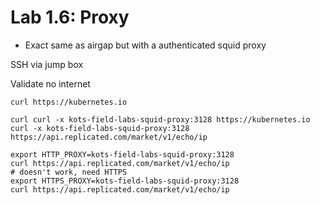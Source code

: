 Lab 1.6: Proxy
=========================================


- Exact same as airgap but with a authenticated squid proxy




SSH via jump box


Validate no internet

```shell
curl https://kubernetes.io
```

```shell
curl curl -x kots-field-labs-squid-proxy:3128 https://kubernetes.io
curl -x kots-field-labs-squid-proxy:3128 https://api.replicated.com/market/v1/echo/ip
```


```shell
export HTTP_PROXY=kots-field-labs-squid-proxy:3128
curl https://api.replicated.com/market/v1/echo/ip
# doesn't work, need HTTPS
export HTTPS_PROXY=kots-field-labs-squid-proxy:3128
curl https://api.replicated.com/market/v1/echo/ip
```